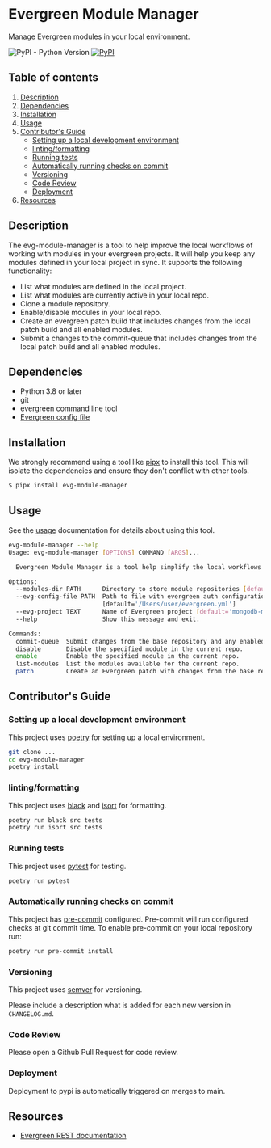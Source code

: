 # Evergreen Module Manager

Manage Evergreen modules in your local environment.

![PyPI - Python Version](https://img.shields.io/pypi/pyversions/evg-module-manager) [![PyPI](https://img.shields.io/pypi/v/evg-module-manager.svg)](https://pypi.org/project/evg-module-manager/) 

## Table of contents

1. [Description](#description)
2. [Dependencies](#dependencies)
3. [Installation](#installation)
4. [Usage](#usage)
5. [Contributor's Guide](#contributors-guide)
    - [Setting up a local development environment](#setting-up-a-local-development-environment)
    - [linting/formatting](#lintingformatting)
    - [Running tests](#running-tests)
    - [Automatically running checks on commit](#automatically-running-checks-on-commit)
    - [Versioning](#versioning)
    - [Code Review](#code-review)
    - [Deployment](#deployment)
6. [Resources](#resources)

## Description

The evg-module-manager is a tool to help improve the local workflows of working with modules in
your evergreen projects. It will help you keep any modules defined in your local project in sync.
It supports the following functionality:

* List what modules are defined in the local project.
* List what modules are currently active in your local repo.
* Clone a module repository.
* Enable/disable modules in your local repo.
* Create an evergreen patch build that includes changes from the local patch build and all enabled
  modules.
* Submit a changes to the commit-queue that includes changes from the local patch build and all
  enabled modules.

## Dependencies

* Python 3.8 or later
* git
* evergreen command line tool
* [Evergreen config file](https://github.com/evergreen-ci/evergreen/wiki/Using-the-Command-Line-Tool#downloading-the-command-line-tool)

## Installation

We strongly recommend using a tool like [pipx](https://pypa.github.io/pipx/) to install
this tool. This will isolate the dependencies and ensure they don't conflict with other tools.

```bash
$ pipx install evg-module-manager
```

## Usage

See the [usage](docs/usage.md) documentation for details about using this tool.

```bash
evg-module-manager --help
Usage: evg-module-manager [OPTIONS] COMMAND [ARGS]...

  Evergreen Module Manager is a tool help simplify the local workflows of evergreen modules.

Options:
  --modules-dir PATH      Directory to store module repositories [default='..']
  --evg-config-file PATH  Path to file with evergreen auth configuration
                          [default='/Users/user/evergreen.yml']
  --evg-project TEXT      Name of Evergreen project [default='mongodb-mongo-master']
  --help                  Show this message and exit.

Commands:
  commit-queue  Submit changes from the base repository and any enabled modules to the...
  disable       Disable the specified module in the current repo.
  enable        Enable the specified module in the current repo.
  list-modules  List the modules available for the current repo.
  patch         Create an Evergreen patch with changes from the base repo and any enabled...
```

## Contributor's Guide

### Setting up a local development environment

This project uses [poetry](https://python-poetry.org/) for setting up a local environment.

```bash
git clone ...
cd evg-module-manager
poetry install
```

### linting/formatting

This project uses [black](https://black.readthedocs.io/en/stable/) and 
[isort](https://pycqa.github.io/isort/) for formatting.

```bash
poetry run black src tests
poetry run isort src tests
```

### Running tests

This project uses [pytest](https://docs.pytest.org/en/6.2.x/) for testing.

```bash
poetry run pytest
```

### Automatically running checks on commit

This project has [pre-commit](https://pre-commit.com/) configured. Pre-commit will run 
configured checks at git commit time. To enable pre-commit on your local repository run:

```bash
poetry run pre-commit install
```

### Versioning

This project uses [semver](https://semver.org/) for versioning.

Please include a description what is added for each new version in `CHANGELOG.md`.

### Code Review

Please open a Github Pull Request for code review.

### Deployment

Deployment to pypi is automatically triggered on merges to main.

## Resources

* [Evergreen REST documentation](https://github.com/evergreen-ci/evergreen/wiki/REST-V2-Usage)
